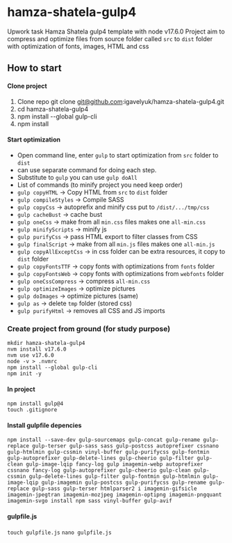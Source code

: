 # hamza-shatela-gulp4
Upwork task Hamza Shatela gulp4 template with node v17.6.0
Project aim to compress and optimize files from source folder called `src`
to `dist` folder with optimization of fonts, images, HTML and css

## How to start
#### Clone project
1. Clone repo git clone git@github.com:igavelyuk/hamza-shatela-gulp4.git
2. cd hamza-shatela-gulp4
3. npm install --global gulp-cli
4. npm install

#### Start optimization
 -  Open command line, enter `gulp` to start optimization from `src` folder to `dist`
 -  can use separate command for doing each step.
 -  Substitute to `gulp` you can use `gulp doAll`
 -  List of commands (to minify project you need keep order)
 - `gulp copyHTML` -> Copy HTML from `src` to `dist` folder
 - `gulp compileStyles` -> Compile SASS
 - `gulp copyCss` -> autoprefix and minify css put to `/dist/.../tmp/css`
 - `gulp cacheBust` -> cache bust
 - `gulp oneCss` -> make from all `min.css` files makes one `all-min.css`
 - `gulp minifyScripts` -> minify js
 - `gulp purifyCss` -> pass HTML export to filter classes from CSS
 - `gulp finalScript` -> make from all `min.js` files makes one `all-min.js`
 - `gulp copyAllExceptCss` -> in css folder can be extra resources, it copy to `dist` folder
 - `gulp copyFontsTTF` -> copy fonts with optimizations from `fonts` folder
 - `gulp copyFontsWeb` -> copy fonts with optimizations from `webfonts` folder
 - `gulp oneCssCompress` -> compress `all-min.css`
 - `gulp optimizeImages` -> optimize pictures
 - `gulp doImages` -> optimize pictures (same)
 - `gulp as` -> delete `tmp` folder (stored css)
 - `gulp purifyHtml` -> removes all CSS and JS imports

### Create project from ground (for study purpose)
```
mkdir hamza-shatela-gulp4
nvm install v17.6.0
nvm use v17.6.0
node -v > .nvmrc
npm install --global gulp-cli
npm init -y
```
#### In project
```
npm install gulp@4
touch .gitignore
```
#### Install gulpfile depencies
```
npm install --save-dev gulp-sourcemaps gulp-concat gulp-rename gulp-replace gulp-terser gulp-sass sass gulp-postcss autoprefixer cssnano gulp-htmlmin gulp-cssmin vinyl-buffer gulp-purifycss gulp-fontmin gulp-autoprefixer gulp-delete-lines gulp-cheerio gulp-filter gulp-clean gulp-image-lqip fancy-log gulp imagemin-webp autoprefixer cssnano fancy-log gulp-autoprefixer gulp-cheerio gulp-clean gulp-cssmin gulp-delete-lines gulp-filter gulp-fontmin gulp-htmlmin gulp-image-lqip gulp-imagemin gulp-postcss gulp-purifycss gulp-rename gulp-replace gulp-sass gulp-terser htmlparser2 i imagemin-gifsicle imagemin-jpegtran imagemin-mozjpeg imagemin-optipng imagemin-pngquant imagemin-svgo install npm sass vinyl-buffer gulp-avif
```

#### gulpfile.js
`touch gulpfile.js`
`nano gulpfile.js`
